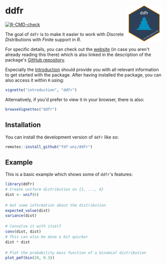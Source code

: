 
# ddfr <a href="https://fdf-uni.github.io/ddfr/"><img src="man/figures/logo.png" align="right" height="116" alt="ddfr website" /></a>

<!-- badges: start -->
[![R-CMD-check](https://github.com/fdf-uni/ddfr/actions/workflows/R-CMD-check.yml/badge.svg)](https://github.com/fdf-uni/ddfr/actions/workflows/R-CMD-check.yml)
<!-- badges: end -->

The goal of `ddfr` is to make it easier to work with *D*iscrete *D*istributions with *F*inite support in *R*.

For specific details, you can check out the [website](https://fdf-uni.github.io/ddfr/) (in case you aren't already reading this there) which is also linked in the description of the package's [GitHub repository](https://github.com/fdf-uni/ddfr/).

Especially the [Introduction](https://fdf-uni.github.io/ddfr/articles/introduction/) should provide you with all relevant information to get started with the package.
After having installed the package, you can also access it within `R` using:
``` r
vignette("introduction", "ddfr")
```
Alternatively, if you'd prefer to view it in your browser, there is also:
``` r
browseVignettes("ddfr")
```

## Installation

You can install the development version of `ddfr` like so:

``` r
remotes::install_github("fdf-uni/ddfr")
```

## Example

This is a basic example which shows some of `ddfr`'s features:

``` r
library(ddfr)
# Create uniform distribution on {1, ..., 6}
dist <- unif(6)

# Get some information about the distribution
expected_value(dist)
variance(dist)

# Convolve it with itself
conv(dist, dist)
# This can also be done a bit quicker
dist * dist

# Plot the probability mass function of a binomial distribution
plot_pmf(bin(20, 0.3))
```
